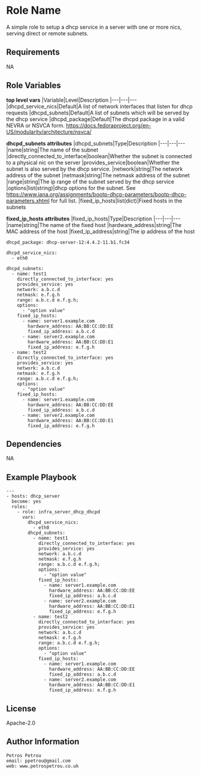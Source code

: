 Role Name
=========

A simple role to setup a dhcp service in a server with one or more nics, serving direct or remote subnets.

Requirements
------------

NA

Role Variables
--------------

**top level vars**
|Variable|Level|Description
|---|---|---	
|dhcpd_service_nics|Default|A list of network interfaces that listen for dhcp requests
|dhcpd_subnets|Default|A list of subnets which will be served by the dhcp service
|dhcpd_package|Default|The dhcpd package in a valid NEVRA or NSVCA form. https://docs.fedoraproject.org/en-US/modularity/architecture/nsvca/  	

**dhcpd_subnets attributes**
|dhcpd_subnets|Type|Description
|---|---|---
|name|string|The name of the subnet
|directly_connected_to_interface|boolean|Whether the subnet is connected to a physical nic on the server
|provides_service|boolean|Whether the subnet is also served by the dhcp service.
|network|string|The network address of the subnet
|netmask|string|The netmask address of the subnet
|range|string|The ip range of the subnet served by the dhcp service
|options|list(string)|dhcp options for the subnet. See https://www.iana.org/assignments/bootp-dhcp-parameters/bootp-dhcp-parameters.xhtml for full list.
|fixed_ip_hosts|list(dict)|Fixed hosts in the subnets

**fixed_ip_hosts attributes**
|fixed_ip_hosts|Type|Description
|---|---|---
|name|string|The name of the fixed host
|hardware_address|string|The MAC address of the host
|fixed_ip_address|string|The ip address of the host


```
dhcpd_package: dhcp-server-12:4.4.2-11.b1.fc34

dhcpd_service_nics: 
  - eth0

dhcpd_subnets:
  - name: test1
    directly_connected_to_interface: yes
    provides_service: yes
    network: a.b.c.d
    netmask: e.f.g.h
    range: a.b.c.d e.f.g.h;
    options:
      - "option value"
    fixed_ip_hosts:
      - name: server1.example.com
        hardware_address: AA:BB:CC:DD:EE
        fixed_ip_address: a.b.c.d
      - name: server2.example.com
        hardware_address: AA:BB:CC:DD:E1
        fixed_ip_address: e.f.g.h
  - name: test2
    directly_connected_to_interface: yes
    provides_service: yes
    network: a.b.c.d
    netmask: e.f.g.h
    range: a.b.c.d e.f.g.h;
    options:
      - "option value"
    fixed_ip_hosts:
      - name: server1.example.com
        hardware_address: AA:BB:CC:DD:EE
        fixed_ip_address: a.b.c.d
      - name: server2.example.com
        hardware_address: AA:BB:CC:DD:E1
        fixed_ip_address: e.f.g.h
```





Dependencies
------------
NA


Example Playbook
----------------


```
---
- hosts: dhcp_server
  become: yes
  roles:
    - role: infra_server_dhcp_dhcpd
      vars:
        dhcpd_service_nics: 
          - eth0
        dhcpd_subnets:
          - name: test1
            directly_connected_to_interface: yes
            provides_service: yes
            network: a.b.c.d
            netmask: e.f.g.h
            range: a.b.c.d e.f.g.h;
            options:
              - "option value"
            fixed_ip_hosts:
              - name: server1.example.com
                hardware_address: AA:BB:CC:DD:EE
                fixed_ip_address: a.b.c.d
              - name: server2.example.com
                hardware_address: AA:BB:CC:DD:E1
                fixed_ip_address: e.f.g.h
          - name: test2
            directly_connected_to_interface: yes
            provides_service: yes
            network: a.b.c.d
            netmask: e.f.g.h
            range: a.b.c.d e.f.g.h;
            options:
              - "option value"
            fixed_ip_hosts:
              - name: server1.example.com
                hardware_address: AA:BB:CC:DD:EE
                fixed_ip_address: a.b.c.d
              - name: server2.example.com
                hardware_address: AA:BB:CC:DD:E1
                fixed_ip_address: e.f.g.h
```

License
-------

Apache-2.0

Author Information
------------------

```
Petros Petrou
email: ppetrou@gmail.com
web: www.petrospetrou.co.uk
```
